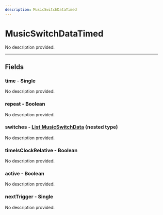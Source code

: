 ```yaml
---
description: MusicSwitchDataTimed
---
```


# MusicSwitchDataTimed

No description provided.

***

## Fields

### time - Single

No description provided.

### repeat - Boolean

No description provided.

### switches - [List MusicSwitchData](./MusicSwitchData.md) (nested type)

No description provided.

### timeIsClockRelative - Boolean

No description provided.

### active - Boolean

No description provided.

### nextTrigger - Single

No description provided.
